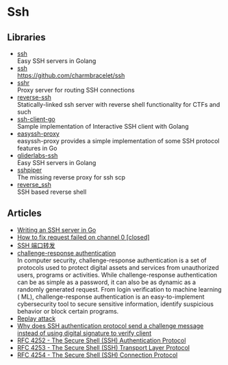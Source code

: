# Ssh

## Libraries

- [ssh](https://github.com/gliderlabs/ssh)
  <br/>Easy SSH servers in Golang
- [ssh](https://github.com/charmbracelet/ssh)
  <br/>https://github.com/charmbracelet/ssh
- [sshr](https://github.com/tsurubee/sshr)
  <br/>Proxy server for routing SSH connections
- [reverse-ssh](https://github.com/Fahrj/reverse-ssh)
  <br/>Statically-linked ssh server with reverse shell functionality for CTFs and such
- [ssh-client-go](https://github.com/inatus/ssh-client-go)
  <br/>Sample implementation of Interactive SSH client with Golang
- [easyssh-proxy](https://github.com/appleboy/easyssh-proxy)
  <br/>easyssh-proxy provides a simple implementation of some SSH protocol features in Go
- [gliderlabs-ssh](https://github.com/tweag/gliderlabs-ssh)
  <br/>Easy SSH servers in Golang
- [sshpiper](https://github.com/tg123/sshpiper)
  <br/>The missing reverse proxy for ssh scp
- [reverse_ssh](https://github.com/NHAS/reverse_ssh)
  <br/>SSH based reverse shell

## Articles

- [Writing an SSH server in Go](https://blog.gopheracademy.com/advent-2015/ssh-server-in-go/)
- [How to fix request failed on channel 0 [closed]](https://stackoverflow.com/questions/27021641/how-to-fix-request-failed-on-channel-0)
- [SSH 端口转发](https://wangdoc.com/ssh/port-forwarding)
- [challenge-response authentication](https://www.techtarget.com/searchsecurity/definition/challenge-response-system)
  <br/>In computer security, challenge-response authentication is a set of protocols used to protect digital assets and
  services from unauthorized users, programs or activities. While challenge-response authentication can be as simple as
  a password, it can also be as dynamic as a randomly generated request. From login verification to machine learning (
  ML), challenge-response authentication is an easy-to-implement cybersecurity tool to secure sensitive information,
  identify suspicious behavior or block certain programs.
- [Replay attack](https://en.wikipedia.org/wiki/Replay_attack)
- [Why does SSH authentication protocol send a challenge message instead of using digital signature to verify client](https://crypto.stackexchange.com/questions/76661/why-does-ssh-authentication-protocol-send-a-challenge-message-instead-of-using-d)
- [RFC 4252 - The Secure Shell (SSH) Authentication Protocol](https://tools.ietf.org/html/rfc4252)
- [RFC 4253 - The Secure Shell (SSH) Transport Layer Protocol](https://tools.ietf.org/html/rfc4253)
- [RFC 4254 - The Secure Shell (SSH) Connection Protocol](https://tools.ietf.org/html/rfc4254)
